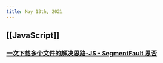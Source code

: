 ```yaml
---
title: May 13th, 2021
---
```


## [[JavaScript]]
### [一次下载多个文件的解决思路-JS - SegmentFault 思否](https://segmentfault.com/a/1190000016771027)
